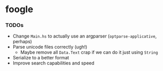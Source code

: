# foogle

### TODOs
* Change `Main.hs` to actually use an argparser (`optparse-applicative`, perhaps)
* Parse unicode files correctly (ugh!)
  * Maybe remove all `Data.Text` crap if we can do it just using `String`
* Serialize to a better format
* Improve search capabilities and speed
